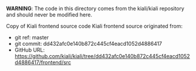 **WARNING**: The code in this directory comes from the kiali/kiali repository and should never be modified here.

Copy of Kiali frontend source code
Kiali frontend source originated from:
* git ref:    master
* git commit: dd432afc0e140b872c445cf4eacd1052d4886417
* GitHub URL: https://github.com/kiali/kiali/tree/dd432afc0e140b872c445cf4eacd1052d4886417/frontend/src
